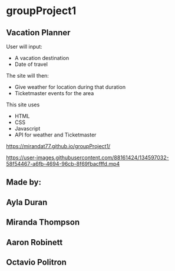 ﻿# groupProject1
## Vacation Planner

User will input:
* A vacation destination 
* Date of travel

The site will then:
* Give weather for location during that duration
* Ticketmaster events for the area

This site uses

* HTML
* CSS
* Javascript
* API for weather and Ticketmaster

https://mirandat77.github.io/groupProject1/

https://user-images.githubusercontent.com/88161424/134597032-58f54467-a6fb-4694-96cb-8f69fbacfffd.mp4


## Made by: 
## Ayla Duran
## Miranda Thompson
## Aaron Robinett
## Octavio Politron
